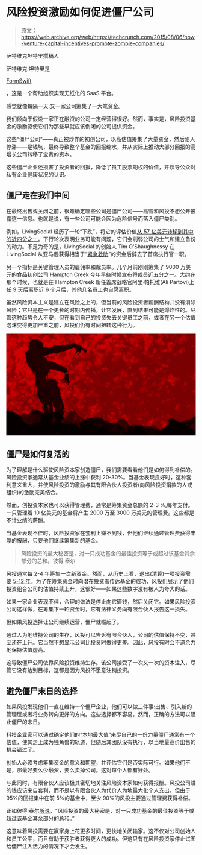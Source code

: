 # 风险投资激励如何促进僵尸公司

> 原文：<https://web.archive.org/web/https://techcrunch.com/2015/08/06/how-venture-capital-incentives-promote-zombie-companies/>

萨特维克坦特里撰稿人

萨特维克·坦特里是

[FormSwift](https://web.archive.org/web/20220901054220/http://www.formswift.com/)

，这是一个帮助组织实现无纸化的 SaaS 平台。

感觉就像每隔一天:又一家公司筹集了一大笔资金。

我们倾向于假设一家正在融资的公司一定经营得很好。然而，事实是，风险投资基金的激励驱使它们为那些早就应该倒闭的公司提供资金。

这些“僵尸公司”——真正被炒作的初创公司，以高估值筹集了大量资金，然后陷入停滞——是钱坑，最终导致整个基金的回报缩水，并从实际上推动大部分回报的高增长公司转移了宝贵的资本。

这些僵尸企业还损害了投资者的回报，降低了员工股票期权的价值，并误导公众对私有企业健康状况的认识。

## 僵尸走在我们中间

在最终出售或关闭之前，很难确定哪些公司是僵尸公司——高管和风投不想公开披露这一信息。也就是说，有一些公司可能会因为危险信号而落入僵尸类别。

例如，LivingSocial 经历了一轮“下跌”，将它的评估价值[从 57 亿美元转移到其中的近四分之一](https://web.archive.org/web/20220901054220/http://www.businessinsider.com/what-down-rounds-do-to-startups-2013-2)。下行轮次表明业务可能有问题，它们会削弱公司的士气和建立备份的动力。不足为奇的是，LivingSocial 的创始人 Tim O'Shaughnessy 在 LivingSocial 从亚马逊获得相当于“[紧急救助](https://web.archive.org/web/20220901054220/http://www.inc.com/minda-zetlin/5-business-lessons-from-livingsocials-tale-of-woe.html)”的资金后辞去了首席执行官一职。

另一个指标是关键管理人员的雇佣率和裁员率。几个月前刚刚筹集了 9000 万美元的食品初创公司 Hampton Creek 今年早些时候宣布将裁员近五分之一。大约在那个时候，也就是在 Hampton Creek 新任首席战略官阿里·帕托维(Ali Partovi)上任 9 天后离职近 6 个月后，其他几名员工也自愿离职。

虽然风险资本主义是建立在风险之上的，但当前的风险投资者薪酬结构并没有消除风险；它只是在一个更长的时期内传播，让它发展，直到结果可能是爆炸性的。尽管这种趋势令人不安，但在看到自己的投资失去关键员工之前，或者在另一个估值泡沫变得更加严重之前，风投们仍有时间扭转这种行为。

![zombie-companies-alt](img/1ccc98b1d2287295183ba24d142a6444.png)

## 僵尸是如何复活的

为了理解是什么驱使风险资本家创造僵尸，我们需要看看他们是如何得到补偿的。风险投资家通常从基金业绩的上涨中获利 20-30%。当基金表现良好时，这种套利意义重大，并使风险投资的激励与其有限合伙人投资者(向风险投资捐款的人或组织)的激励完美结合。

然而，创投资本家也可以获得管理费，通常是筹集资金总额的 2-3 %,每年支付。一只管理着 10 亿美元的基金将产生 2000 万至 3000 万美元的管理费。这些都是不计业绩的薪酬。

当基金表现不佳时，风险投资家在套利上赚不到钱，但他们继续通过管理费获得丰厚的报酬，只要他们继续筹集新的基金。

> 风险投资的最大秘密是，对一只成功基金的最佳投资等于或超过该基金其余部分的总和。彼得·泰尔

风投通常每 2-4 年筹集一次新资金。然而，从历史上看，退出(清算)一项投资需要 [5-12 年](https://web.archive.org/web/20220901054220/http://www.flagcapital.com/media/26401/050915_venture_portfolio_management_-_age_of_unicorn_-_final.pdf)。为了在筹集资金时向潜在投资者传达基金的成功，风投们展示了他们投资组合公司的估值持续上升，这很好——如果这些数字没有被人为夸大的话。

如果一家企业表现不佳，合理的做法是停止向它砸钱，然后关闭它。如果风险投资公司这样做，在筹集下一轮资金时，它有法律义务向有限合伙人报告这一损失。

但如果风投选择让公司继续运营，僵尸就崛起了。

通过人为地维持公司的生存，风投可以告诉有限合伙人，公司的估值保持不变，甚至还在上升。它当然不想显示公司比投资时做得更差。因此，风投有时会不遗余力地保持估值虚高。

这导致僵尸公司依靠风险投资维持生存。该公司接受了一次又一次的资本注入，尽管它没有达到目标，这都是因为风投不愿意注销投资。

## 避免僵尸末日的选择

如果风投发现他们一直在维持一个僵尸企业，他们可以做三件事:出售、引入新的管理层或者将业务转向更好的方向。这些选择都不容易。然而，正确的方法可以阻止僵尸的末日。

科技企业家可以通过确定他们的“[本地最大值](https://web.archive.org/web/20220901054220/http://www.saastr.com/saas-acquisitions-if-you-sell-do-it-at-a-local-maximum/)”来尽自己的一份力量僵尸通常有一个估值，使其走上成为独角兽的轨道，但随后其团队没有执行，以当地最高价出售的机会错过了。

创始人必须考虑筹集资金的意义和期望，并评估它们是否实际可行。如果他们不是，那最好要么少融资，要么卖掉公司。这对每个人都有好处。

与此同时，有限合伙人应该极其密切地关注风险资本家如何获得报酬。风投公司赚的钱应该来自套利，而不是以有限合伙人为代价人为地最大化个人支出。但由于 95%的回报集中在前 5%的基金中，至少 90%的风投主要通过管理费获得补偿。

正如彼得·泰尔[所说](https://web.archive.org/web/20220901054220/http://www.fool.com/investing/general/2015/02/13/7-insights-for-investors-from-peter-thiels-zero-to.aspx)，“风险投资的最大秘密是，对一只成功基金的最佳投资等于或超过该基金其余部分的总和。”

这意味着风投需要在赢家身上花更多时间，更快地关闭输家。这不仅对公司创始人和员工公平，而且有助于获胜者获得更大的成功。但这只有在风险投资家停止试图给僵尸注入活力的情况下才会发生。